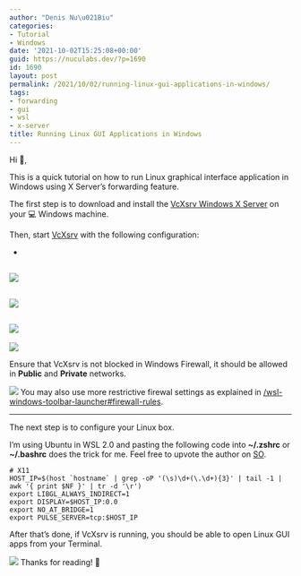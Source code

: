 ```yaml
---
author: "Denis Nu\u021Biu"
categories:
- Tutorial
- Windows
date: '2021-10-02T15:25:08+00:00'
guid: https://nuculabs.dev/?p=1690
id: 1690
layout: post
permalink: /2021/10/02/running-linux-gui-applications-in-windows/
tags:
- forwarding
- gui
- wsl
- x-server
title: Running Linux GUI Applications in Windows
---
```

Hi 👋,


This is a quick tutorial on how to run Linux graphical interface application in Windows using X Server’s forwarding feature.


The first step is to download and install the [VcXsrv Windows X Server](https://sourceforge.net/projects/vcxsrv/) on your 💻 Windows machine.


Then, start [VcXsrv](https://sourceforge.net/projects/vcxsrv/) with the following configuration:


- 
![](/wp-content/uploads/2021/09/image-5.png?w=569)
- 
![](/wp-content/uploads/2021/09/image-6.png?w=573)
- 
![](/wp-content/uploads/2021/09/image-7.png?w=535)
- 
![](/wp-content/uploads/2021/09/image-8.png?w=540)


Ensure that VcXsrv is not blocked in Windows Firewall, it should be allowed in **Public** and **Private** networks.


![](/wp-content/uploads/2021/09/image-10.png?w=706)
You may also use more restrictive firewal settings as explained in [/wsl-windows-toolbar-launcher#firewall-rules](https://github.com/cascadium/wsl-windows-toolbar-launcher#firewall-rules).


- - - - - -


The next step is to configure your Linux box.


I’m using Ubuntu in WSL 2.0 and pasting the following code into **~/.zshrc** or **~/.bashrc** does the trick for me. Feel free to upvote the author on [SO](https://stackoverflow.com/a/65576810/4092044).


```
# X11
HOST_IP=$(host `hostname` | grep -oP '(\s)\d+(\.\d+){3}' | tail -1 | awk '{ print $NF }' | tr -d '\r')
export LIBGL_ALWAYS_INDIRECT=1
export DISPLAY=$HOST_IP:0.0
export NO_AT_BRIDGE=1
export PULSE_SERVER=tcp:$HOST_IP
```


After that’s done, if VcXsrv is running, you should be able to open Linux GUI apps from your Terminal.


![](/wp-content/uploads/2021/09/image-9.png?w=1024)
Thanks for reading! 🍺